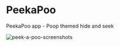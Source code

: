 # PeekaPoo
PeekaPoo app - Poop themed hide and seek

![peek-a-poo-screenshots](https://i.imgur.com/S7JZqDP.png)
